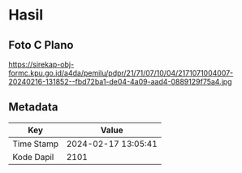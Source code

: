 # Hasil

## Foto C Plano

https://sirekap-obj-formc.kpu.go.id/a4da/pemilu/pdpr/21/71/07/10/04/2171071004007-20240216-131852--fbd72ba1-de04-4a09-aad4-0889129f75a4.jpg


## Metadata

| Key        | Value               |
| ---------- | ------------------- |
| Time Stamp | 2024-02-17 13:05:41 |
| Kode Dapil | 2101                |



